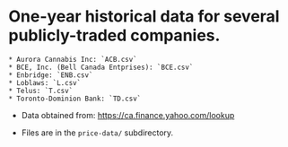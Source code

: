 # One-year historical data for several publicly-traded companies.
    * Aurora Cannabis Inc: `ACB.csv`
    * BCE, Inc. (Bell Canada Entprises): `BCE.csv`
    * Enbridge: `ENB.csv`
    * Loblaws: `L.csv`
    * Telus: `T.csv`
    * Toronto-Dominion Bank: `TD.csv`

* Data obtained from: https://ca.finance.yahoo.com/lookup

* Files are in the `price-data/` subdirectory.
